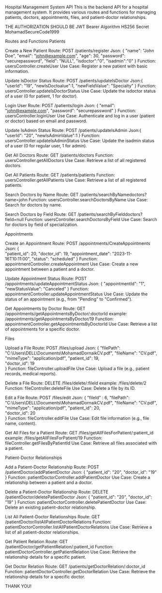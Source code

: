 Hospital Management System API
This is the backend API for a hospital management system. It provides various routes and functions for managing patients, doctors, appointments, files, and patient-doctor relationships.

THE AUTHORIZATION SHOULD BE  JWT Bearer
Algorithm HS256
Secret MohamadSecureCode1999

Routes and Functions
Patients

Create a New Patient
Route: POST /patients/register
Json: {
  "name": "John Doe",
  "email": "john@example.com",
  "age": 30,
  "password": "securepassword",
  "field": "NULL",
  "isdoctor":"0",
  "isadmin":"0"
}
Function: usersController.createUser
Use Case: Register a new patient with basic information.

Update IsDoctor Status
Route: POST /patients/updateIsDoctor
Json:{ 
"userId": "19",
"newIsDoctoalue":1,
"newFieldValue": "Specialty" 
}
Function: usersController.updateIsDoctorStatus
Use Case: Update the isdoctor status of a user (0 for patient, 1 for doctor).

Login User
Route: POST /patients/login
Json: {
  "email": "john@example.com",
  "password": "securepassword"
}
Function: usersController.loginUser
Use Case: Authenticate and log in a user (patient or doctor) based on email and password.

Update IsAdmin Status
Route: POST /patients/updateIsAdmin
Json:{
"userId": "20",
"newIsAdminValue":1
}
Function: usersController.updateIsAdminStatus
Use Case: Update the isadmin status of a user (0 for regular user, 1 for admin).

Get All Doctors
Route: GET /patients/doctors
Function: usersController.getAllDoctors
Use Case: Retrieve a list of all registered doctors.

Get All Patients
Route: GET /patients/patients
Function: usersController.getAllPatients
Use Case: Retrieve a list of all registered patients.

Search Doctors by Name
Route: GET /patients/searchByNamedoctors?name=john
Function: usersController.searchDoctorsByName
Use Case: Search for doctors by name.

Search Doctors by Field
Route: GET /patients/searchByFielddoctors?field=null
Function: usersController.searchDoctorsByField
Use Case: Search for doctors by field of specialization.


Appointments

Create an Appointment
Route: POST /appointments/CreateAppointments
Json: 
{  
  "patient_id": 20,
  "doctor_id": 19,
  "appointment_date": "2023-11-16T10:11:00",
  "status": "scheduled"
}
Function: appointmentController.createAppointment
Use Case: Create a new appointment between a patient and a doctor.

Update Appointment Status
Route: POST /appointments/updateAppointmentStatus
Json:
{
  "appointmentId": "1",
  "newStatusValue": "Canceled"
}
Function: appointmentController.updateAppointmentStatus
Use Case: Update the status of an appointment (e.g., from "Pending" to "Confirmed").

Get Appointments by Doctor
Route: GET /appointments/getAppointmentsByDoctor/:doctorId
example: /appointments/getAppointmentsByDoctor/19
Function: appointmentController.getAppointmentsByDoctorId
Use Case: Retrieve a list of appointments for a specific doctor.


Files

Upload a File
Route: POST /files/upload
Json: 
{
  "filePath": "C:\\Users\\DELL\\Documents\\MohamadDornaikCV.pdf",
  "fileName": "CV.pdf",
  "mimeType": "application/pdf",
  "patient_id": 19,  
  "doctor_id": 19    
}
Function: fileController.uploadFile
Use Case: Upload a file (e.g., patient records, medical reports).

Delete a File
Route: DELETE /files/delete/:fileId
example: /files/delete/2
Function: fileController.deleteFile
Use Case: Delete a file by its ID.

Edit a File
Route: POST /files/edit
Json: 
{
   "fileId" : 6,
  "filePath": "C:\\Users\\DELL\\Documents\\MohamadDornaikCV.pdf",
  "fileName": "CV.pdf",
  "mimeType": "application/pdf",
  "patient_id": 20,  
  "doctor_id": 20    
}
Function: fileController.editFile
Use Case: Edit file information (e.g., file name, content).

Get All Files for a Patient
Route: GET /files/getAllFilesForPatient/:patient_id
example: /files/getAllFilesForPatient/19
Function: fileController.getFilesByPatientId
Use Case: Retrieve all files associated with a patient.


Patient-Doctor Relationships

Add a Patient-Doctor Relationship
Route: POST /patientDoctor/addPatientDoctor
Json: {
  "patient_id": "20",
  "doctor_id": "19"
}
Function: patientDoctorController.addPatientDoctor
Use Case: Create a relationship between a patient and a doctor.

Delete a Patient-Doctor Relationship
Route: DELETE /patientDoctor/deletePatientDoctor
Json: {
  "patient_id": "20",
  "doctor_id": "19"
}
Function: patientDoctorController.deletePatientDoctor
Use Case: Delete an existing patient-doctor relationship.

List All Patient-Doctor Relationships
Route: GET /patientDoctor/listAllPatientDoctorRelations
Function: patientDoctorController.listAllPatientDoctorRelations
Use Case: Retrieve a list of all patient-doctor relationships.

Get Patient Relation
Route: GET /patientDoctor/getPatientRelation/:patient_id
Function: patientDoctorController.getPatientRelation
Use Case: Retrieve the relationship details for a specific patient.

Get Doctor Relation
Route: GET /patients/getDoctorRelation/:doctor_id
Function: patientDoctorController.getDoctorRelation
Use Case: Retrieve the relationship details for a specific doctor.


THANK YOU!
